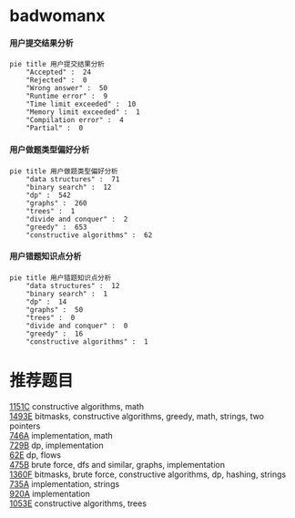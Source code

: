 # badwomanx

<!-- tabs:start -->



#### **用户提交结果分析**

```mermaid
pie title 用户提交结果分析
    "Accepted" :  24
    "Rejected" :  0
    "Wrong answer" :  50
    "Runtime error" :  9
    "Time limit exceeded" :  10
    "Memory limit exceeded" :  1
    "Compilation error" :  4
    "Partial" :  0
```

#### **用户做题类型偏好分析**

```mermaid
pie title 用户做题类型偏好分析
    "data structures" :  71
    "binary search" :  12
    "dp" :  542
    "graphs" :  260
    "trees" :  1
    "divide and conquer" :  2
    "greedy" :  653
    "constructive algorithms" :  62
```
#### **用户错题知识点分析**

```mermaid
pie title 用户错题知识点分析
    "data structures" :  12
    "binary search" :  1
    "dp" :  14
    "graphs" :  50
    "trees" :  0
    "divide and conquer" :  0
    "greedy" :  16
    "constructive algorithms" :  1
```



<!-- tabs:end -->
# 推荐题目
[1151C](https://codeforces.com/contest/1151/problem/C)		constructive algorithms,
                        math		  
[1493E](https://codeforces.com/contest/1493/problem/E)		bitmasks,
                        constructive algorithms,
                        greedy,
                        math,
                        strings,
                        two pointers		  
[746A](https://codeforces.com/contest/746/problem/A)		implementation,
                        math		  
[729B](https://codeforces.com/contest/729/problem/B)		dp,
                        implementation		  
[62E](https://codeforces.com/contest/62/problem/E)		dp,
                        flows		  
[475B](https://codeforces.com/contest/475/problem/B)		brute force,
                        dfs and similar,
                        graphs,
                        implementation		  
[1360F](https://codeforces.com/contest/1360/problem/F)		bitmasks,
                        brute force,
                        constructive algorithms,
                        dp,
                        hashing,
                        strings		  
[735A](https://codeforces.com/contest/735/problem/A)		implementation,
                        strings		  
[920A](https://codeforces.com/contest/920/problem/A)		implementation		  
[1053E](https://codeforces.com/contest/1053/problem/E)		constructive algorithms,
                        trees		  
